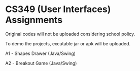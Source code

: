 # CS349 (User Interfaces) Assignments

Original codes will not be uploaded considering school policy.

To demo the projects, excutable jar or apk will be uploaded.


A1 - Shapes Drawer (Java/Swing)

A2 - Breakout Game (Java/Swing)
